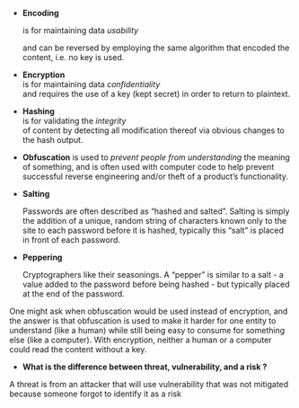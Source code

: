 * **Encoding**

  is for maintaining data _usability_

  and can be reversed by employing the same algorithm that encoded the content, i.e. no key is used.

* **Encryption**  
   is for maintaining data _confidentiality_  
   and requires the use of a key \(kept secret\) in order to return to plaintext.

* **Hashing**  
   is for validating the _integrity_  
   of content by detecting all modification thereof via obvious changes to the hash output.

* **Obfuscation**
   is used to _prevent people from understanding_
   the meaning of something, and is often used with computer code to help prevent successful reverse engineering and/or theft of a product’s functionality.
* **Salting**

  Passwords are often described as “hashed and salted”. Salting is simply the addition of a unique, random string of characters known only to the site to each password before it is hashed, typically this “salt” is placed in front of each password.

* **Peppering**

  Cryptographers like their seasonings. A “pepper” is similar to a salt - a value added to the password before being hashed - but typically placed at the end of the password.

One might ask when obfuscation would be used instead of encryption, and the answer is that obfuscation is used to make it harder for one entity to understand \(like a human\) while still being easy to consume for something else \(like a computer\). With encryption, neither a human or a computer could read the content without a key.



* **What is the difference between threat, vulnerability, and a risk ?**

A threat is from an attacker that will use vulnerability that was not mitigated because someone forgot to identify it as a risk






